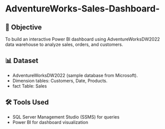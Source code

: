 # AdventureWorks-Sales-Dashboard-

## 📌 Objective  
To build an interactive Power BI dashboard using AdventureWorksDW2022 data warehouse to analyze sales, orders, and customers.  

## 📊 Dataset  
- AdventureWorksDW2022 (sample database from Microsoft).  
- Dimension tables: Customers, Date, Products.
- fact Table: Sales

## 🛠️ Tools Used  
- SQL Server Management Studio (SSMS) for queries  
- Power BI for dashboard visualization

